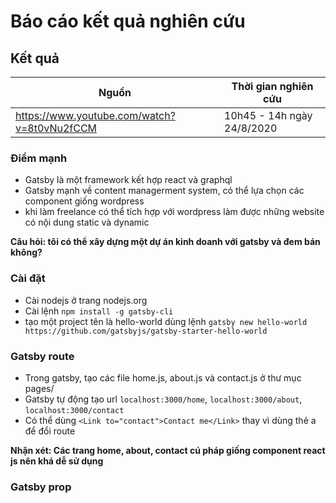 # Báo cáo kết quả nghiên cứu

## Kết quả

|Nguồn|Thời gian nghiên cứu |
|--|--|
|https://www.youtube.com/watch?v=8t0vNu2fCCM| 10h45 - 14h ngày 24/8/2020 |

### Điểm mạnh
- Gatsby là một framework kết hợp react và graphql
- Gatsby mạnh về content managerment system, có thể lựa chọn các component giống wordpress
- khi làm freelance có thể tích hợp với wordpress làm được những website có nội dung static và dynamic

**Câu hỏi: tôi có thể xây dựng một dự án kinh doanh với gatsby và đem bán không?**

### Cài đặt
- Cài nodejs ở trang nodejs.org
- Cài lệnh `npm install -g gatsby-cli`
- tạo một project tên là hello-world dùng lệnh `gatsby new hello-world https://github.com/gatsbyjs/gatsby-starter-hello-world`

### Gatsby route
- Trong gatsby, tạo các file home.js, about.js và contact.js ở thư mục pages/ 
- Gatsby tự động tạo url `localhost:3000/home`, `localhost:3000/about`, `localhost:3000/contact`
- Có thể dùng `<Link to="contact">Contact me</Link>` thay vì dùng thẻ a để đổi route

**Nhận xét: Các trang home, about, contact cú pháp giống component react js nên khá dễ sử dụng**

### Gatsby prop
